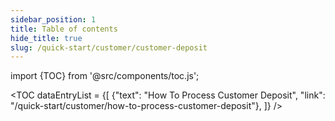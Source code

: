 ```yaml
---
sidebar_position: 1
title: Table of contents
hide_title: true 
slug: /quick-start/customer/customer-deposit 
---
```


import {TOC} from '@src/components/toc.js';

<TOC
dataEntryList = {[
{"text": "How To Process Customer Deposit", "link": "/quick-start/customer/how-to-process-customer-deposit"},
]}
/>
